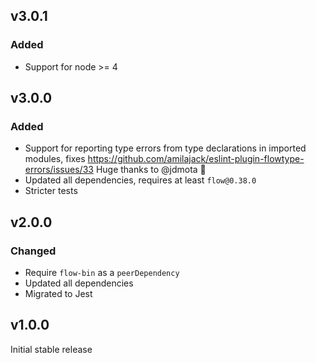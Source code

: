 ## v3.0.1

### Added

- Support for node >= 4

## v3.0.0

### Added

- Support for reporting type errors from type declarations in imported modules, fixes https://github.com/amilajack/eslint-plugin-flowtype-errors/issues/33 Huge thanks to @jdmota 🎉
- Updated all dependencies, requires at least `flow@0.38.0`
- Stricter tests

## v2.0.0

### Changed

- Require `flow-bin` as a `peerDependency`
- Updated all dependencies
- Migrated to Jest

## v1.0.0

Initial stable release
